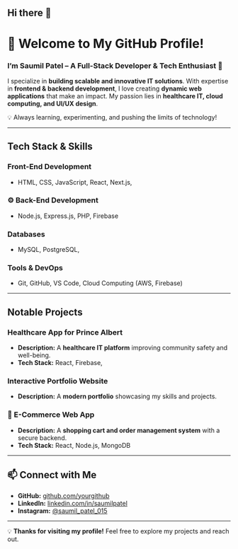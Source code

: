## Hi there 👋

# 👋 Welcome to My GitHub Profile!  

### I’m Saumil Patel – A Full-Stack Developer & Tech Enthusiast 🚀  
I specialize in **building scalable and innovative IT solutions**. With expertise in **frontend & backend development**, I love creating **dynamic web applications** that make an impact. My passion lies in **healthcare IT, cloud computing, and UI/UX design**.  

💡 Always learning, experimenting, and pushing the limits of technology!  

---

##  Tech Stack & Skills  

###  Front-End Development  
- HTML, CSS, JavaScript, React, Next.js, 

### ⚙ Back-End Development  
- Node.js, Express.js, PHP, Firebase  

###  Databases  
- MySQL, PostgreSQL,   

###  Tools & DevOps  
- Git, GitHub, VS Code, Cloud Computing (AWS, Firebase)  

---

##  Notable Projects  

###  Healthcare App for Prince Albert  
- **Description:** A **healthcare IT platform** improving community safety and well-being.  
- **Tech Stack:** React, Firebase,  

###  Interactive Portfolio Website  
- **Description:** A **modern portfolio** showcasing my skills and projects.   


### 🛒 E-Commerce Web App  
- **Description:** A **shopping cart and order management system** with a secure backend.  
- **Tech Stack:** React, Node.js, MongoDB  

---

## 📫 Connect with Me  
- **GitHub:** [github.com/yourgithub](https://github.com/yourgithub)  
- **LinkedIn:** [linkedin.com/in/saumilpatel](https://www.linkedin.com/in/saumilpatel)  
- **Instagram:** [@saumil_patel_015](https://www.instagram.com/saumil_patel_015)  

---

💡 **Thanks for visiting my profile!** Feel free to explore my projects and reach out. 

